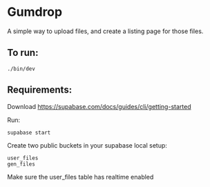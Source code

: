 # Gumdrop

A simple way to upload files, and create a listing page for those files.


## To run:

```
./bin/dev
```

## Requirements:

Download https://supabase.com/docs/guides/cli/getting-started

Run:
```
supabase start
```

Create two public buckets in your supabase local setup:
```
user_files
gen_files
```

Make sure the user_files table has realtime enabled
